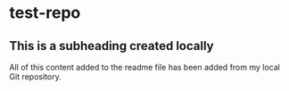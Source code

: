 # test-repo

## This is a subheading created locally

All of this content added to the readme file has been added from my local Git repository.